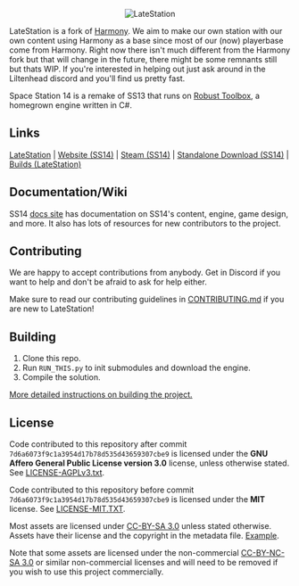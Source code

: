<p align="center"> <img alt="LateStation" src="https://raw.githubusercontent.com/ReboundQ3/Late-station-14/refs/heads/master/Resources/Textures/Logo/logo.png" /></p>

LateStation is a fork of [Harmony](https://github.com/ss14-harmony/ss14-harmony). We aim to make our own station with our own content using Harmony as a base since most of our (now) playerbase come from Harmony.
Right now there isn't much different from the Harmony fork but that will change in the future, there might be some remnants still but thats WIP.
If you're interested in helping out just ask around in the Liltenhead discord and you'll find us pretty fast.

Space Station 14 is a remake of SS13 that runs on [Robust Toolbox](https://github.com/space-wizards/RobustToolbox), a homegrown engine written in C#.

## Links

[LateStation](http://www.lateStation14.space/) | [Website (SS14)](https://spacestation14.io/) | [Steam (SS14)](https://store.steampowered.com/app/1255460/Space_Station_14/) | [Standalone Download (SS14)](https://spacestation14.io/about/nightlies/) | [Builds (LateStation)](https://www.lateStation14.space/fork/lateStation/)

## Documentation/Wiki

SS14 [docs site](https://docs.spacestation14.io/) has documentation on SS14's content, engine, game design, and more. It also has lots of resources for new contributors to the project.

## Contributing

We are happy to accept contributions from anybody. Get in Discord if you want to help and don't be afraid to ask for help either.

Make sure to read our contributing guidelines in [CONTRIBUTING.md](/CONTRIBUTING.md) if you are new to LateStation!

## Building

1. Clone this repo.
2. Run `RUN_THIS.py` to init submodules and download the engine.
3. Compile the solution.

[More detailed instructions on building the project.](https://docs.spacestation14.com/en/general-development/setup.html)

## License

Code contributed to this repository after commit `7d6a6073f9c1a3954d17b78d535d43659307cbe9` is licensed under the **GNU Affero General Public License version 3.0** license, unless otherwise stated. See [LICENSE-AGPLv3.txt](LICENSE-AGPLv3.txt).

Code contributed to this repository before commit `7d6a6073f9c1a3954d17b78d535d43659307cbe9` is licensed under the **MIT** license.
See [LICENSE-MIT.TXT](LICENSE-MIT.txt).

Most assets are licensed under [CC-BY-SA 3.0](https://creativecommons.org/licenses/by-sa/3.0/) unless stated otherwise. Assets have their license and the copyright in the metadata file. [Example](https://github.com/lateStation14/lateStation14/blob/master/Resources/Textures/_LateStation/Clothing/Uniforms/Jumpsuit/hop_turtle.rsi/meta.json).

Note that some assets are licensed under the non-commercial [CC-BY-NC-SA 3.0](https://creativecommons.org/licenses/by-nc-sa/3.0/) or similar non-commercial licenses and will need to be removed if you wish to use this project commercially.
